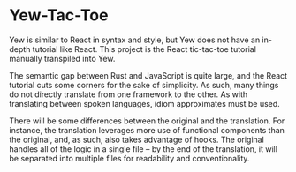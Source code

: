 # Yew-Tac-Toe

Yew is similar to React in syntax and style, but Yew does not have an
in-depth tutorial like React. This project is the React tic-tac-toe
tutorial manually transpiled into Yew.

The semantic gap between Rust and JavaScript is quite large, and the
React tutorial cuts some corners for the sake of simplicity. As such,
many things do not directly translate from one framework to the other.
As with translating between spoken languages, idiom approximates must
be used.

There will be some differences between the original and the translation.
For instance, the translation leverages more use of functional
components than the original, and, as such, also takes advantage of
hooks. The original handles all of the logic in a single file &ndash; by the
end of the translation, it will be separated into multiple files for
readability and conventionality.
